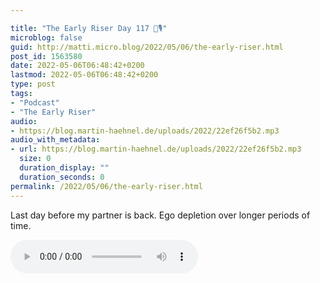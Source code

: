 ```yaml
---

title: "The Early Riser Day 117 🌅🎙"
microblog: false
guid: http://matti.micro.blog/2022/05/06/the-early-riser.html
post_id: 1563580
date: 2022-05-06T06:48:42+0200
lastmod: 2022-05-06T06:48:42+0200
type: post
tags:
- "Podcast"
- "The Early Riser"
audio:
- https://blog.martin-haehnel.de/uploads/2022/22ef26f5b2.mp3
audio_with_metadata:
- url: https://blog.martin-haehnel.de/uploads/2022/22ef26f5b2.mp3
  size: 0
  duration_display: ""
  duration_seconds: 0
permalink: /2022/05/06/the-early-riser.html
---
```

Last day before my partner is back. Ego depletion over longer periods of time.

<audio controls="controls" src="https://blog.martin-haehnel.de/uploads/2022/22ef26f5b2.mp3" preload="metadata" />
